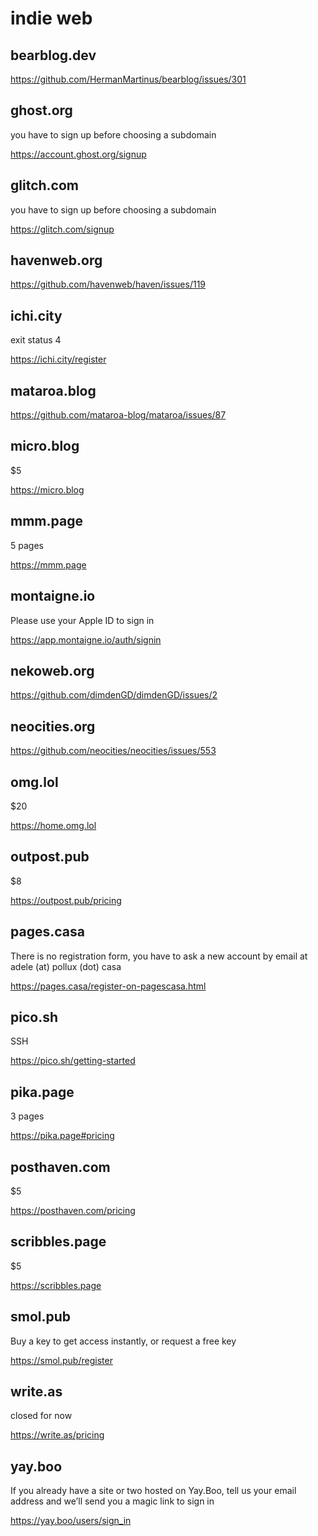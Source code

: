 # indie web

## bearblog.dev

https://github.com/HermanMartinus/bearblog/issues/301

## ghost.org

you have to sign up before choosing a subdomain

https://account.ghost.org/signup

## glitch.com

you have to sign up before choosing a subdomain

https://glitch.com/signup

## havenweb.org

https://github.com/havenweb/haven/issues/119

## ichi.city

exit status 4

https://ichi.city/register

## mataroa.blog

https://github.com/mataroa-blog/mataroa/issues/87

## micro.blog

$5

https://micro.blog

## mmm.page

5 pages

https://mmm.page

## montaigne.io

Please use your Apple ID to sign in

https://app.montaigne.io/auth/signin

## nekoweb.org

https://github.com/dimdenGD/dimdenGD/issues/2

## neocities.org

https://github.com/neocities/neocities/issues/553

## omg.lol

$20

https://home.omg.lol

## outpost.pub

$8

https://outpost.pub/pricing

## pages.casa

There is no registration form, you have to ask a new account by email at adele
(at) pollux (dot) casa

https://pages.casa/register-on-pagescasa.html

## pico.sh

SSH

https://pico.sh/getting-started

## pika.page

3 pages

https://pika.page#pricing

## posthaven.com

$5

https://posthaven.com/pricing

## scribbles.page

$5

https://scribbles.page

## smol.pub

Buy a key to get access instantly, or request a free key

https://smol.pub/register

## write.as

closed for now

https://write.as/pricing

## yay.boo

If you already have a site or two hosted on Yay.Boo, tell us your email
address and we’ll send you a magic link to sign in

<https://yay.boo/users/sign_in>
